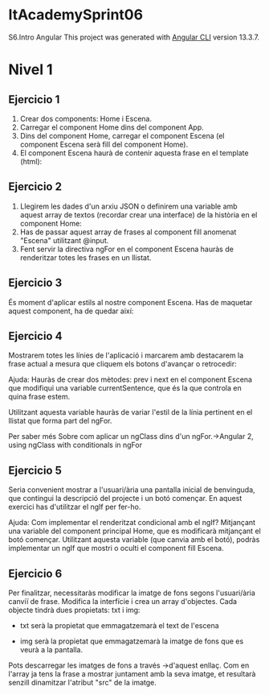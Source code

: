 # ItAcademySprint06
S6.Intro Angular
This project was generated with [Angular CLI](https://github.com/angular/angular-cli) version 13.3.7.

# Nivel 1 
## Ejercicio 1 
1. Crear dos components: Home i Escena.
2. Carregar el component Home dins del component App.
3. Dins del component Home, carregar el component Escena (el component Escena serà fill del component Home).
4. El component Escena haurà de contenir aquesta frase en el template (html):
## Ejercicio 2
1. Llegirem les dades d'un arxiu JSON o definirem una variable amb aquest array de textos (recordar crear una interface) de la història en el component Home:
2. Has de passar aquest array de frases al component fill anomenat "Escena" utilitzant @input.
3. Fent servir la directiva ngFor en el component Escena hauràs de renderitzar totes les frases en un llistat.
## Ejercicio 3
És moment d'aplicar estils al nostre component Escena. Has de maquetar aquest component, ha de quedar així:
## Ejercicio 4
Mostrarem totes les línies de l'aplicació i marcarem amb destacarem la frase actual a mesura que cliquem els botons d'avançar o retrocedir:

Ajuda: Hauràs de crear dos mètodes: prev i next en el component Escena que modifiqui una variable currentSentence, que és la que controla en quina frase estem.

Utilitzant aquesta variable hauràs de variar l'estil de la línia pertinent en el llistat que forma part del ngFor.
 
 Per saber més
Sobre com aplicar un ngClass dins d'un ngFor.->Angular 2, using ngClass with conditionals in ngFor
## Ejercicio 5
Seria convenient mostrar a l'usuari/ària una pantalla inicial de benvinguda, que contingui la descripció del projecte i un botó començar. En aquest exercici has d'utilitzar el ngIf per fer-ho.

Ajuda: Com implementar el renderitzat condicional amb el ngIf? Mitjançant una variable del component principal Home, que es modificarà mitjançant el botó començar. Utilitzant aquesta variable (que canvia amb el botó), podràs implementar un ngIf que mostri o oculti el component fill Escena.

## Ejercicio 6
Per finalitzar, necessitaràs modificar la imatge de fons segons l'usuari/ària canviï de frase. 
Modifica la interfície i crea un array d'objectes. Cada objecte tindrà dues propietats: txt i img:

- txt serà la propietat que emmagatzemarà el text de l'escena

- img serà la propietat que emmagatzemarà la imatge de fons que es veurà a la pantalla.

Pots descarregar les imatges de fons a través ->d'aquest enllaç.
Com en l'array ja tens la frase a mostrar juntament amb la seva imatge, et resultarà senzill dinamitzar l'atribut "src" de la imatge.